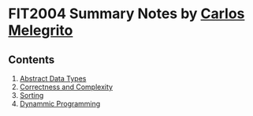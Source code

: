 # FIT2004 Summary Notes by [Carlos Melegrito](http://mlgrto.com)

## Contents

1. [Abstract Data Types](/notes/01-abstract_data_types.md)
2. [Correctness and Complexity](/notes/02-correctness_and_complexity.md)
3. [Sorting](/notes/03-sorting.md)
4. [Dynammic Programming](/notes/04-dynamic_programming.md)